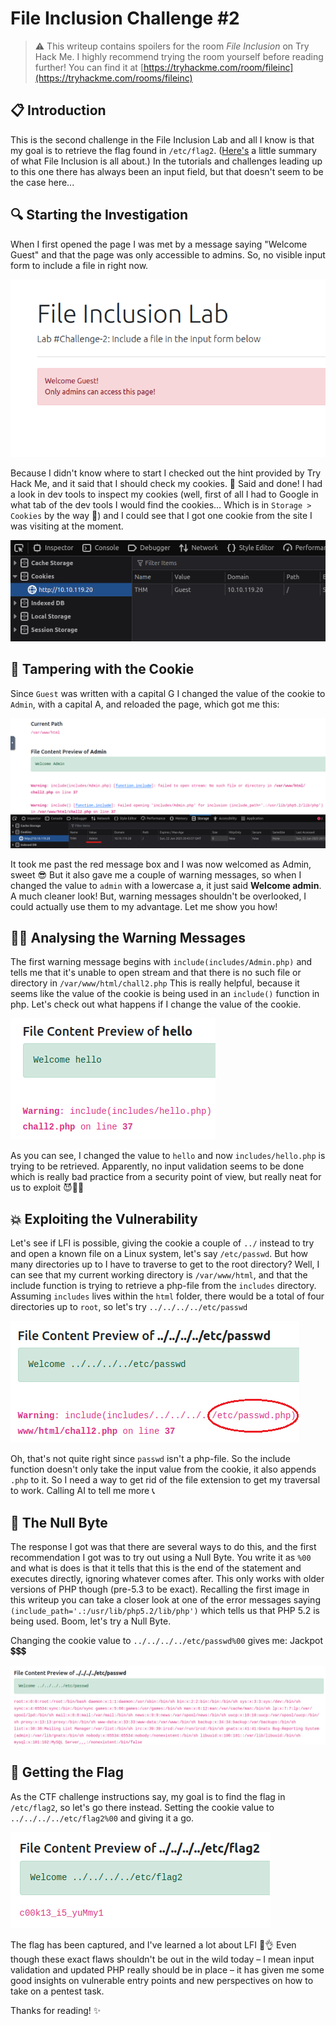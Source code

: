 # File Inclusion Challenge #2

> ⚠️ This writeup contains spoilers for the room *File Inclusion* on Try Hack Me. I highly recommend trying the room yourself before reading further! You can find it at [https://tryhackme.com/room/fileinc](https://tryhackme.com/rooms/fileinc)

## 📋 Introduction

This is the second challenge in the File Inclusion Lab and all I know is that my goal is to retrieve the flag found in `/etc/flag2`. ([Here's](#) a little summary of what File Inclusion is all about.) In the tutorials and challenges leading up to this one there has always been an input field, but that doesn't seem to be the case here...

## 🔍 Starting the Investigation

When I first opened the page I was met by a message saying "Welcome Guest" and that the page was only accessible to admins. So, no visible input form to include a file in right now.

![Landing page](img/file_inclusion_landing.png)

Because I didn't know where to start I checked out the hint provided by Try Hack Me, and it said that I should check my cookies. 🍪 Said and done!
I had a look in dev tools to inspect my cookies (well, first of all I had to Google in what tab of the dev tools I would find the cookies… Which is in `Storage > Cookies` by the way 🙂) and I could see that I got one cookie from the site I was visiting at the moment.

![Cookie](img/og_cookie.png)

## 🍪 Tampering with the Cookie

Since `Guest` was written with a capital G I changed the value of the cookie to `Admin`, with a capital A, and reloaded the page, which got me this:

![Admin cookie](img/admin_cookie.png)

It took me past the red message box and I was now welcomed as Admin, sweet 😎 But it also gave me a couple of warning messages, so when I changed the value to `admin` with a lowercase a, it just said **Welcome admin**. A much cleaner look! But, warning messages shouldn't be overlooked, I could actually use them to my advantage. Let me show you how!

## 🕵️‍♀️ Analysing the Warning Messages

The first warning message begins with `include(includes/Admin.php)` and tells me that it's unable to open stream and that there is no such file or directory in `/var/www/html/chall2.php` This is really helpful, because it seems like the value of the cookie is being used in an `include()` function in php. Let's check out what happens if I change the value of the cookie.

![Hello cookie](img/hello_cookie.png)

As you can see, I changed the value to `hello` and now `includes/hello.php` is trying to be retrieved. Apparently, no input validation seems to be done which is really bad practice from a security point of view, but really neat for us to exploit 😈🐱‍💻

## 💥 Exploiting the Vulnerability

Let's see if LFI is possible, giving the cookie a couple of `../` instead to try and open a known file on a Linux system, let's say `/etc/passwd`. But how many directories up to I have to traverse to get to the root directory? Well, I can see that my current working directory is `/var/www/html`, and that the include function is trying to retrieve a php-file from the `includes` directory. Assuming `includes` lives within the `html` folder, there would be a total of four directories up to `root`, so let's try `../../../../etc/passwd`

![Traversal 1](img/traversal_1.png)

Oh, that's not quite right since `passwd` isn't a php-file. So the include function doesn't only take the input value from the cookie, it also appends `.php` to it. So I need a way to get rid of the file extension to get my traversal to work. Calling AI to tell me more 📞

## 🧷 The Null Byte 

The response I got was that there are several ways to do this, and the first recommendation I got was to try out using a Null Byte. You write it as `%00` and what is does is that it tells that this is the end of the statement and executes directly, ignoring whatever comes after. This only works with older versions of PHP though (pre-5.3 to be exact). Recalling the first image in this writeup you can take a closer look at one of the error messages saying `(include_path='.:/usr/lib/php5.2/lib/php')` which tells us that PHP 5.2 is being used. Boom, let's try a Null Byte.

Changing the cookie value to `../../../../etc/passwd%00` gives me: Jackpot 💲💲💲

![Traversal 2](img/traversal_2.png)

## 🏁 Getting the Flag

As the CTF challenge instructions say, my goal is to find the flag in `/etc/flag2`, so let's go there instead. Setting the cookie value to `../../../../etc/flag2%00` and giving it a go.

![Flag](img/flag.png)

The flag has been captured, and I've learned a lot about LFI 🥳👌 Even though these exact flaws shouldn't be out in the wild today – I mean input validation and updated PHP really should be in place – it has given me some good insights on vulnerable entry points and new perspectives on how to take on a pentest task.

Thanks for reading! ✨